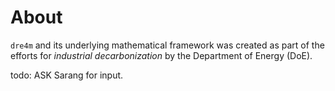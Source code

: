 # About

`dre4m` and its underlying mathematical framework was created as part of the
efforts for *industrial decarbonization* by the Department of Energy (DoE).

todo: ASK Sarang for input.

